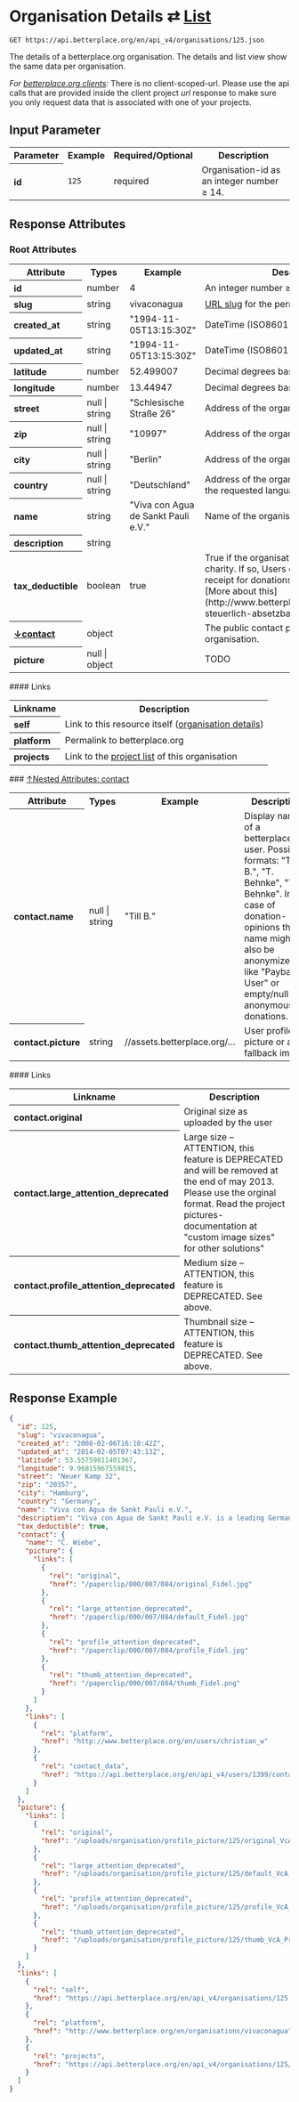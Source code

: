 
# Organisation Details ⇄ [List](organisations_list.md)

```nginx
GET https://api.betterplace.org/en/api_v4/organisations/125.json
```

The details of a betterplace.org organisation.
The details and list view show the same data per organisation.

*For [betterplace.org clients](../README.md#client-api):*
There is no client-scoped-url.
Please use the api calls that are provided inside the client project _url_ response
to make sure you only request data that is associated with one of your projects.


## Input Parameter

<table>
  <tr>
    <th>Parameter</th>
    <th>Example</th>
    <th>Required/Optional</th>
    <th>Description</th>
  </tr>
  <tr>
    <th align="left">id</th>
    <td><code>125</code></td>
    <td>required</td>
    <td>Organisation-id as an integer number ≥ 14.</td>
  </tr>
</table>

## Response Attributes

### Root Attributes

  <table>
    <tr>
      <th>Attribute</th>
      <th>Types</th>
      <th>Example</th>
      <th>Description</th>
    </tr>
    <tr>
      <th align="left">id</th>
      <td>number</td>
      <td>4</td>
      <td>An integer number ≥ 1</td>
    </tr>
    <tr>
      <th align="left">slug</th>
      <td>string</td>
      <td>vivaconagua</td>
      <td><a href="http://en.wikipedia.org/wiki/Clean_URL#Slug">URL slug</a>
for the permalink
</td>
    </tr>
    <tr>
      <th align="left">created_at</th>
      <td>string</td>
      <td>"1994-11-05T13:15:30Z"</td>
      <td>DateTime (ISO8601 with Timezone)</td>
    </tr>
    <tr>
      <th align="left">updated_at</th>
      <td>string</td>
      <td>"1994-11-05T13:15:30Z"</td>
      <td>DateTime (ISO8601 with Timezone)</td>
    </tr>
    <tr>
      <th align="left">latitude</th>
      <td>number</td>
      <td>52.499007</td>
      <td>Decimal degrees based on user input</td>
    </tr>
    <tr>
      <th align="left">longitude</th>
      <td>number</td>
      <td>13.44947</td>
      <td>Decimal degrees based on user input</td>
    </tr>
    <tr>
      <th align="left">street</th>
      <td>null &#124; string</td>
      <td>"Schlesische Straße 26"</td>
      <td>Address of the organisation</td>
    </tr>
    <tr>
      <th align="left">zip</th>
      <td>null &#124; string</td>
      <td>"10997"</td>
      <td>Address of the organisation</td>
    </tr>
    <tr>
      <th align="left">city</th>
      <td>null &#124; string</td>
      <td>"Berlin"</td>
      <td>Address of the organisation</td>
    </tr>
    <tr>
      <th align="left">country</th>
      <td>null &#124; string</td>
      <td>"Deutschland"</td>
      <td>Address of the organisation, translated to the requested language</td>
    </tr>
    <tr>
      <th align="left">name</th>
      <td>string</td>
      <td>"Viva con Agua de Sankt Pauli e.V."</td>
      <td>Name of the organisation</td>
    </tr>
    <tr>
      <th align="left">description</th>
      <td>string</td>
      <td></td>
      <td></td>
    </tr>
    <tr>
      <th align="left">tax_deductible</th>
      <td>boolean</td>
      <td>true</td>
      <td>True if the organisation is a tax-exempt charity.
If so, Users can request a tax-receipt for donations to that organisation.
[More about this](http://www.betterplace.org/c/hilfe/projekt-steuerlich-absetzbar/).
</td>
    </tr>
    <tr>
        <th align="left" style="white-space: nowrap">
          <a name="contact-ref" href="#contact">
            ↓contact
          </a>
        </th>
      <td>object</td>
      <td></td>
      <td>The public contact person for this organisation.</td>
    </tr>
    <tr>
      <th align="left">picture</th>
      <td>null &#124; object</td>
      <td></td>
      <td>TODO</td>
    </tr>
  </table>
#### Links
  <table>
    <tr>
      <th>Linkname</th>
      <th>Description</th>
    </tr>
    <tr>
      <th align="left">self</th>
      <td>Link to this resource itself
(<a href="organisation_details.md">organisation details</a>)
</td>
    </tr>
    <tr>
      <th align="left">platform</th>
      <td>Permalink to betterplace.org</td>
    </tr>
    <tr>
      <th align="left">projects</th>
      <td>Link to the <a href="projects_list.md">project list</a> of this organisation
</td>
    </tr>
  </table>
### <a name="contact" href="#contact-ref">↑Nested Attributes: contact</a>

  <table>
    <tr>
      <th>Attribute</th>
      <th>Types</th>
      <th>Example</th>
      <th>Description</th>
    </tr>
    <tr>
      <th align="left">contact.name</th>
      <td>null &#124; string</td>
      <td>"Till B."</td>
      <td>Display name of a betterplace.org user.
Possible formats: "Till B.", "T. Behnke", "Till Behnke".
In the case of donation-opinions the name might also be anonymized
like "Payback User" or empty/null for anonymous donations.
</td>
    </tr>
    <tr>
      <th align="left">contact.picture</th>
      <td>string</td>
      <td>//assets.betterplace.org/…</td>
      <td>User profile picture or a fallback image</td>
    </tr>
  </table>
#### Links
  <table>
    <tr>
      <th>Linkname</th>
      <th>Description</th>
    </tr>
    <tr>
      <th align="left">contact.original</th>
      <td>Original size as uploaded by the user</td>
    </tr>
    <tr>
      <th align="left">contact.large_attention_deprecated</th>
      <td>Large size – ATTENTION, this feature is DEPRECATED and will be removed at the end of may 2013. Please use the orginal format. Read the project pictures-documentation at "custom image sizes" for other solutions"</td>
    </tr>
    <tr>
      <th align="left">contact.profile_attention_deprecated</th>
      <td>Medium size – ATTENTION, this feature is DEPRECATED. See above.</td>
    </tr>
    <tr>
      <th align="left">contact.thumb_attention_deprecated</th>
      <td>Thumbnail size – ATTENTION, this feature is DEPRECATED. See above.</td>
    </tr>
  </table>

## Response Example

```json
{
  "id": 125,
  "slug": "vivaconagua",
  "created_at": "2008-02-06T16:10:42Z",
  "updated_at": "2014-02-05T07:43:13Z",
  "latitude": 53.55759811401367,
  "longitude": 9.96815967559815,
  "street": "Neuer Kamp 32",
  "zip": "20357",
  "city": "Hamburg",
  "country": "Germany",
  "name": "Viva con Agua de Sankt Pauli e.V.",
  "description": "Viva con Agua de Sankt Pauli e.V. is a leading German charity dedicated to fighting global poverty by helping the world’s poorest people gain access to clean water, basic sanitation and hygiene education, and encourages people from around the world to lend support.",
  "tax_deductible": true,
  "contact": {
    "name": "C. Wiebe",
    "picture": {
      "links": [
        {
          "rel": "original",
          "href": "/paperclip/000/007/084/original_Fidel.jpg"
        },
        {
          "rel": "large_attention_deprecated",
          "href": "/paperclip/000/007/084/default_Fidel.jpg"
        },
        {
          "rel": "profile_attention_deprecated",
          "href": "/paperclip/000/007/084/profile_Fidel.jpg"
        },
        {
          "rel": "thumb_attention_deprecated",
          "href": "/paperclip/000/007/084/thumb_Fidel.png"
        }
      ]
    },
    "links": [
      {
        "rel": "platform",
        "href": "http://www.betterplace.org/en/users/christian_w"
      },
      {
        "rel": "contact_data",
        "href": "https://api.betterplace.org/en/api_v4/users/1399/contact_data.json"
      }
    ]
  },
  "picture": {
    "links": [
      {
        "rel": "original",
        "href": "/uploads/organisation/profile_picture/125/original_VcA_Projektlogo.jpg"
      },
      {
        "rel": "large_attention_deprecated",
        "href": "/uploads/organisation/profile_picture/125/default_VcA_Projektlogo.jpg"
      },
      {
        "rel": "profile_attention_deprecated",
        "href": "/uploads/organisation/profile_picture/125/profile_VcA_Projektlogo.jpg"
      },
      {
        "rel": "thumb_attention_deprecated",
        "href": "/uploads/organisation/profile_picture/125/thumb_VcA_Projektlogo.jpg"
      }
    ]
  },
  "links": [
    {
      "rel": "self",
      "href": "https://api.betterplace.org/en/api_v4/organisations/125.json"
    },
    {
      "rel": "platform",
      "href": "http://www.betterplace.org/en/organisations/vivaconagua"
    },
    {
      "rel": "projects",
      "href": "https://api.betterplace.org/en/api_v4/organisations/125/projects.json"
    }
  ]
}
```

